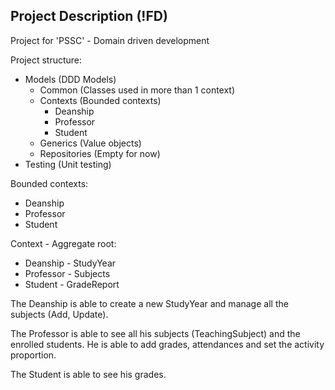 ## Project Description (!FD)
Project for 'PSSC' - Domain driven development

Project structure:

* Models (DDD Models)
	* Common (Classes used in more than 1 context)
	* Contexts (Bounded contexts)
		* Deanship 
		* Professor 
		* Student 
	* Generics (Value objects)
	* Repositories (Empty for now)
* Testing (Unit testing)

Bounded contexts:
- Deanship
- Professor
- Student

Context   - Aggregate root:
* Deanship  - StudyYear
* Professor - Subjects
* Student	- GradeReport

The Deanship is able to create a new StudyYear and manage all the subjects (Add, Update).

The Professor is able to see all his subjects (TeachingSubject) and the enrolled students. He is able to add grades, attendances and set the activity proportion.

The Student is able to see his grades.